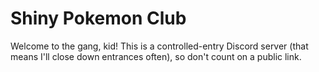 # Shiny Pokemon Club
Welcome to the gang, kid! This is a controlled-entry Discord server (that means I'll close down entrances often), so don't count on a public link.

